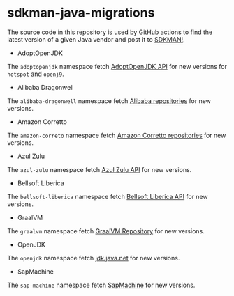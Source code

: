 # sdkman-java-migrations

The source code in this repository is used by GitHub actions to find the latest version of a given Java vendor and post it to [SDKMAN!](https://github.com/sdkman/). 

* AdoptOpenJDK

The `adoptopenjdk` namespace fetch [AdoptOpenJDK API](https://api.adoptopenjdk.net/swagger-ui/) for new versions for `hotspot` and `openj9`.

* Alibaba Dragonwell

The `alibaba-dragonwell` namespace fetch [Alibaba repositories](https://github.com/alibaba/) for new versions.

* Amazon Corretto

The `amazon-correto` namespace fetch [Amazon Corretto repositories](https://github.com/corretto/) for new versions.

* Azul Zulu

The `azul-zulu` namespace fetch [Azul Zulu API](https://app.swaggerhub.com/apis-docs/azul/zulu-download-community/1.0) for new versions.

* Bellsoft Liberica

The `bellsoft-liberica` namespace fetch [Bellsoft Liberica API](https://api.bell-sw.com/api.html) for new versions.

* GraalVM 

The `graalvm` namespace fetch [GraalVM Repository](https://github.com/graalvm/graalvm-ce-builds) for new versions.

* OpenJDK

The `openjdk` namespace fetch [jdk.java.net](https://jdk.java.net/) for new versions.

* SapMachine

The `sap-machine` namespace fetch [SapMachine](https://sap.github.io/SapMachine/assets/data/sapmachine_releases.json) for new versions.
